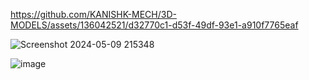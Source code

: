 
https://github.com/KANISHK-MECH/3D-MODELS/assets/136042521/d32770c1-d53f-49df-93e1-a910f7765eaf


![Screenshot 2024-05-09 215348](https://github.com/KANISHK-MECH/3D-MODELS/assets/136042521/bfe37c41-1879-4a74-bed2-2d02012c17ce)

![image](https://github.com/KANISHK-MECH/3D-MODELS/assets/136042521/de9632c8-debf-4d8e-93de-811124e87aa1)

